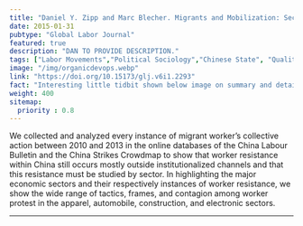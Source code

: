 ```yaml
---
title: "Daniel Y. Zipp and Marc Blecher. Migrants and Mobilization: Sectoral Patterns in China, 2010-2013."
date: 2015-01-31 
pubtype: "Global Labor Journal"
featured: true
description: "DAN TO PROVIDE DESCRIPTION."
tags: ["Labor Movements","Political Sociology","Chinese State", "Qualitative Methods"]
image: "/img/organicdevops.webp"
link: "https://doi.org/10.15173/glj.v6i1.2293"
fact: "Interesting little tidbit shown below image on summary and detail page"
weight: 400
sitemap:
  priority : 0.8
---
```

We collected and analyzed every instance of migrant worker’s collective action between 2010 and 2013 in the online databases of the China Labour Bulletin and the China Strikes Crowdmap to show that worker resistance within China still occurs mostly outside institutionalized channels and that this resistance must be studied by sector. In highlighting the major economic sectors and their respectively instances of worker resistance, we show the wide range of tactics, frames, and contagion among worker protest in the apparel, automobile, construction, and electronic sectors.

---